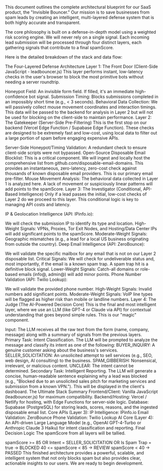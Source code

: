 This document outlines the complete architectural blueprint for our SaaS product, the "Invisible Bouncer." Our mission is to save businesses from spam leads by creating an intelligent, multi-layered defense system that is both highly accurate and transparent.

The core philosophy is built on a defense-in-depth model using a weighted risk scoring engine. We will never rely on a single signal. Each incoming lead submission will be processed through four distinct layers, each gathering signals that contribute to a final spamScore.

Here is the detailed breakdown of the stack and data flow:

The Four-Layered Defense Architecture
Layer 1: The Front Door (Client-Side JavaScript - leadbouncer.js)
This layer performs instant, low-latency checks in the user's browser to block the most primitive bots without needing a server roundtrip.

Honeypot Field: An invisible form field. If filled, it's an immediate high-confidence bot signal.
Submission Timing: Blocks submissions completed in an impossibly short time (e.g., < 3 seconds).
Behavioral Data Collection: We will passively collect mouse movement coordinates and interaction timings. This data will be passed to the backend for analysis in Layer 2 but will not be used for blocking on the client-side to maintain performance.
Layer 2: The Gatekeeper (Server-Side Pre-Filtering)
This is the first stop on our backend (Vercel Edge Function / Supabase Edge Function). These checks are designed to be extremely fast and low-cost, using local data to filter out a large portion of spam before engaging expensive APIs.

Server-Side Honeypot/Timing Validation: A redundant check to ensure client-side scripts were not bypassed.
Open-Source Disposable Email Blocklist: This is a critical component. We will ingest and locally host the comprehensive list from github.com/disposable-email-domains. This provides an instantaneous, zero-latency, zero-cost check against thousands of known disposable email providers. This is our primary email pre-filter.
Mouse Movement Analysis: The behavioral data collected in Layer 1 is analyzed here. A lack of movement or suspiciously linear patterns will add points to the spamScore.
Layer 3: The Investigator (Conditional, API-Based Intelligence)
Only if a lead passes the initial, low-cost checks of Layer 2 do we proceed to this layer. This conditional logic is key to managing API costs and latency.

IP & Geolocation Intelligence (API: IPinfo.io):

We will check the submission IP to identify its type and location.
High-Weight Signals: VPNs, Proxies, Tor Exit Nodes, and Hosting/Data Center IPs will add significant points to the spamScore.
Moderate-Weight Signals: Geographic mismatches (e.g., a lead for a local US business originating from outside the country).
Deep Email Intelligence (API: ZeroBounce):

We will validate the specific mailbox for any email that is not on our Layer 2 disposable list.
Critical Signals: We will check for undeliverable status and, most importantly, if the email is a known spam trap. A spam trap hit is a definitive block signal.
Lower-Weight Signals: Catch-all domains or role-based emails (info@, admin@) will add minor points.
Phone Number Validation (API: Twilio Lookup):

We will validate the provided phone number.
High-Weight Signals: Invalid numbers add significant points.
Moderate-Weight Signals: VoIP line types will be flagged as higher risk than mobile or landline numbers.
Layer 4: The Judge (The AI-Powered Decision Core)
This is the final and most intelligent layer, where we use an LLM (like GPT-4 or Claude via API) for contextual understanding that goes beyond simple rules. This is our "magic" component.

Input: The LLM receives all the raw text from the form (name, company, message) along with a summary of signals from the previous layers.
Primary Task: Intent Classification. The LLM will be prompted to analyze the message and classify its intent as one of the following:
BUYER_INQUIRY: A genuine customer asking about the business's services.
SELLER_SOLICITATION: An unsolicited attempt to sell services (e.g., SEO, web design, AI consulting) to the business.
SPAM_GIBBERISH: Nonsensical, irrelevant, or malicious content.
UNCLEAR: The intent cannot be determined.
Secondary Task: Intelligent Reporting. The LLM will generate a concise, human-readable sentence explaining why a lead was blocked (e.g., "Blocked due to an unsolicited sales pitch for marketing services and submission from a known VPN."). This will be displayed in the client's dashboard.
The Ultimate Stack Summary
Frontend/Client: Vanilla JavaScript (leadbouncer.js) for maximum compatibility.
Backend/Hosting: Vercel / Netlify for hosting, with Edge Functions for server-side logic.
Database: Supabase (PostgreSQL) for storing leads, scores, reasons, and the ingested disposable email list.
Core APIs (Layer 3):
IP Intelligence: IPinfo.io
Email Validation: ZeroBounce
Phone Validation: Twilio Lookup
AI Core (Layer 4):
An API-driven Large Language Model (e.g., OpenAI GPT-4-Turbo or Anthropic Claude 3 Haiku) for intent classification and reporting.
Final Decision Logic
The spamScore from all layers will be tallied.

spamScore >= 85 OR Intent = SELLER_SOLICITATION OR Is Spam Trap = true -> BLOCKED
40 <= spamScore < 85 -> REVIEW
spamScore < 40 -> PASSED
This finished architecture provides a powerful, scalable, and intelligent system that not only blocks spam but also provides clear, actionable insights to our users. We are ready to begin development.